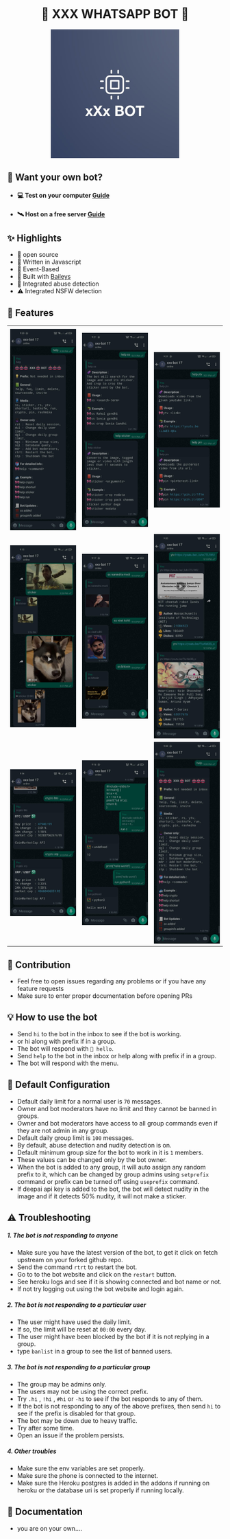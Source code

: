 <h1 align="center">🤖 XXX WHATSAPP BOT 🤖</h1>

<p align="center">
<img src="docs/images/xxxlogo.jpeg" width=300px alt="xxxlogo" />
</p>

## 💮 Want your own bot?

- #### 💻 Test on your computer [Guide](/docs/self-hosting.md)

- #### 🛰️ Host on a free server [Guide](/docs/heroku-hosting.md)

## ✨ Highlights

- 💖 open source
- 💙 Written in Javascript
- 💛 Event-Based
- 💝 Built with [Baileys](https://github.com/adiwajshing/baileys)
- 🖤 Integrated abuse detection
- ⚠️ Integrated NSFW detection

## 📝 Features

<table>
  <tr>
    <td> </td>
     <td> </td>
     <td> </td>
  </tr>
  <tr>
    <td><img src="docs/demo/help.jpg" width=300></td>
    <td><img src="docs/demo/help1.jpg" width=300></td>
    <td><img src="docs/demo/help2.jpg" width=300></td>

  </tr>
   <tr>
    <td><img src="docs/demo/sticker.jpg" width=300></td>
    <td><img src="docs/demo/ss.jpg" width=300></td>
    <td><img src="docs/demo/ytv.jpg" width=300></td>

  </tr> <tr>
    <td><img src="docs/demo/crypto.jpg" width=300></td>
    <td><img src="docs/demo/run.jpg" width=300></td>
    <td><img src="docs/demo/help.jpg" width=300></td>

  </tr>
 </table>

## 💪 Contribution

- Feel free to open issues regarding any problems or if you have any feature requests
- Make sure to enter proper documentation before opening PRs

## 💡 How to use the bot

- Send `hi` to the bot in the inbox to see if the bot is working.
- or hi along with prefix if in a group.
- The bot will respond with `👋 hello`.
- Send `help` to the bot in the inbox or help along with prefix if in a group.
- The bot will respond with the menu.

## 🔧 Default Configuration

- Default daily limit for a normal user is `70` messages.
- Owner and bot moderators have no limit and they cannot be banned in groups.
- Owner and bot moderators have access to all group commands even if they are not admin in any group.
- Default daily group limit is `100` messages.
- By default, abuse detection and nudity detection is on.
- Default minimum group size for the bot to work in it is `1` members.
- These values can be changed only by the bot owner.
- When the bot is added to any group, it will auto assign any random prefix to it, which can be changed by group admins using `setprefix` command or prefix can be turned off using `useprefix` command.
- If deepai api key is added to the bot, the bot will detect nudity in the image and if it detects 50% nudity, it will not make a sticker.

## ⚠️ Troubleshooting

##### 1. The bot is not responding to anyone

- Make sure you have the latest version of the bot, to get it click on fetch upstream on your forked github repo.
- Send the command `rtrt` to restart the bot.
- Go to to the bot website and click on the `restart` button.
- See heroku logs and see if it is showing connected and bot name or not.
- If not try logging out using the bot website and login again.

##### 2. The bot is not responding to a particular user

- The user might have used the daily limit.
- If so, the limit will be reset at `00:00` every day.
- The user might have been blocked by the bot if it is not replying in a group.
- type `banlist` in a group to see the list of banned users.

##### 3. The bot is not responding to a particular group

- The group may be admins only.
- The users may not be using the correct prefix.
- Try `.hi` , `!hi` , `#hi` or `-hi` to see if the bot responds to any of them.
- If the bot is not responding to any of the above prefixes, then send `hi` to see if the prefix is disabled for that group.
- The bot may be down due to heavy traffic.
- Try after some time.
- Open an issue if the problem persists.

##### 4. Other troubles

- Make sure the env variables are set properly.
- Make sure the phone is connected to the internet.
- Make sure the Heroku postgres is added in the addons if running on heroku or the database uri is set properly if running locally.

## 📜 Documentation

- you are on your own....
